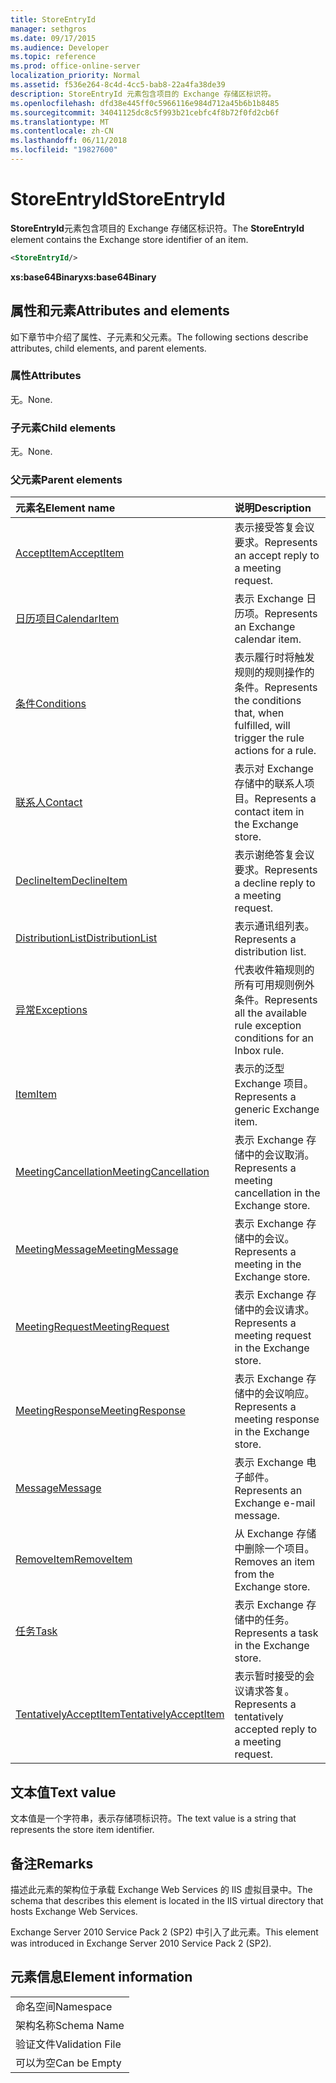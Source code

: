 ```yaml
---
title: StoreEntryId
manager: sethgros
ms.date: 09/17/2015
ms.audience: Developer
ms.topic: reference
ms.prod: office-online-server
localization_priority: Normal
ms.assetid: f536e264-8c4d-4cc5-bab8-22a4fa38de39
description: StoreEntryId 元素包含项目的 Exchange 存储区标识符。
ms.openlocfilehash: dfd38e445ff0c5966116e984d712a45b6b1b8485
ms.sourcegitcommit: 34041125dc8c5f993b21cebfc4f8b72f0fd2cb6f
ms.translationtype: MT
ms.contentlocale: zh-CN
ms.lasthandoff: 06/11/2018
ms.locfileid: "19827600"
---
```

# <a name="storeentryid"></a><span data-ttu-id="8908f-103">StoreEntryId</span><span class="sxs-lookup"><span data-stu-id="8908f-103">StoreEntryId</span></span>

<span data-ttu-id="8908f-104">**StoreEntryId**元素包含项目的 Exchange 存储区标识符。</span><span class="sxs-lookup"><span data-stu-id="8908f-104">The **StoreEntryId** element contains the Exchange store identifier of an item.</span></span> 
  
```XML
<StoreEntryId/>
```

 <span data-ttu-id="8908f-105">**xs:base64Binary**</span><span class="sxs-lookup"><span data-stu-id="8908f-105">**xs:base64Binary**</span></span>
## <a name="attributes-and-elements"></a><span data-ttu-id="8908f-106">属性和元素</span><span class="sxs-lookup"><span data-stu-id="8908f-106">Attributes and elements</span></span>

<span data-ttu-id="8908f-107">如下章节中介绍了属性、子元素和父元素。</span><span class="sxs-lookup"><span data-stu-id="8908f-107">The following sections describe attributes, child elements, and parent elements.</span></span>
  
### <a name="attributes"></a><span data-ttu-id="8908f-108">属性</span><span class="sxs-lookup"><span data-stu-id="8908f-108">Attributes</span></span>

<span data-ttu-id="8908f-109">无。</span><span class="sxs-lookup"><span data-stu-id="8908f-109">None.</span></span>
  
### <a name="child-elements"></a><span data-ttu-id="8908f-110">子元素</span><span class="sxs-lookup"><span data-stu-id="8908f-110">Child elements</span></span>

<span data-ttu-id="8908f-111">无。</span><span class="sxs-lookup"><span data-stu-id="8908f-111">None.</span></span>
  
### <a name="parent-elements"></a><span data-ttu-id="8908f-112">父元素</span><span class="sxs-lookup"><span data-stu-id="8908f-112">Parent elements</span></span>

|<span data-ttu-id="8908f-113">**元素名**</span><span class="sxs-lookup"><span data-stu-id="8908f-113">**Element name**</span></span>|<span data-ttu-id="8908f-114">**说明**</span><span class="sxs-lookup"><span data-stu-id="8908f-114">**Description**</span></span>|
|:-----|:-----|
|[<span data-ttu-id="8908f-115">AcceptItem</span><span class="sxs-lookup"><span data-stu-id="8908f-115">AcceptItem</span></span>](acceptitem.md) <br/> |<span data-ttu-id="8908f-116">表示接受答复会议要求。</span><span class="sxs-lookup"><span data-stu-id="8908f-116">Represents an accept reply to a meeting request.</span></span>  <br/> |
|[<span data-ttu-id="8908f-117">日历项目</span><span class="sxs-lookup"><span data-stu-id="8908f-117">CalendarItem</span></span>](calendaritem.md) <br/> |<span data-ttu-id="8908f-118">表示 Exchange 日历项。</span><span class="sxs-lookup"><span data-stu-id="8908f-118">Represents an Exchange calendar item.</span></span>  <br/> |
|[<span data-ttu-id="8908f-119">条件</span><span class="sxs-lookup"><span data-stu-id="8908f-119">Conditions</span></span>](conditions.md) <br/> |<span data-ttu-id="8908f-120">表示履行时将触发规则的规则操作的条件。</span><span class="sxs-lookup"><span data-stu-id="8908f-120">Represents the conditions that, when fulfilled, will trigger the rule actions for a rule.</span></span>  <br/> |
|[<span data-ttu-id="8908f-121">联系人</span><span class="sxs-lookup"><span data-stu-id="8908f-121">Contact</span></span>](contact.md) <br/> |<span data-ttu-id="8908f-122">表示对 Exchange 存储中的联系人项目。</span><span class="sxs-lookup"><span data-stu-id="8908f-122">Represents a contact item in the Exchange store.</span></span>  <br/> |
|[<span data-ttu-id="8908f-123">DeclineItem</span><span class="sxs-lookup"><span data-stu-id="8908f-123">DeclineItem</span></span>](declineitem.md) <br/> |<span data-ttu-id="8908f-124">表示谢绝答复会议要求。</span><span class="sxs-lookup"><span data-stu-id="8908f-124">Represents a decline reply to a meeting request.</span></span>  <br/> |
|[<span data-ttu-id="8908f-125">DistributionList</span><span class="sxs-lookup"><span data-stu-id="8908f-125">DistributionList</span></span>](distributionlist.md) <br/> |<span data-ttu-id="8908f-126">表示通讯组列表。</span><span class="sxs-lookup"><span data-stu-id="8908f-126">Represents a distribution list.</span></span>  <br/> |
|[<span data-ttu-id="8908f-127">异常</span><span class="sxs-lookup"><span data-stu-id="8908f-127">Exceptions</span></span>](exceptions.md) <br/> |<span data-ttu-id="8908f-128">代表收件箱规则的所有可用规则例外条件。</span><span class="sxs-lookup"><span data-stu-id="8908f-128">Represents all the available rule exception conditions for an Inbox rule.</span></span>  <br/> |
|[<span data-ttu-id="8908f-129">Item</span><span class="sxs-lookup"><span data-stu-id="8908f-129">Item</span></span>](item.md) <br/> |<span data-ttu-id="8908f-130">表示的泛型 Exchange 项目。</span><span class="sxs-lookup"><span data-stu-id="8908f-130">Represents a generic Exchange item.</span></span>  <br/> |
|[<span data-ttu-id="8908f-131">MeetingCancellation</span><span class="sxs-lookup"><span data-stu-id="8908f-131">MeetingCancellation</span></span>](meetingcancellation.md) <br/> |<span data-ttu-id="8908f-132">表示 Exchange 存储中的会议取消。</span><span class="sxs-lookup"><span data-stu-id="8908f-132">Represents a meeting cancellation in the Exchange store.</span></span>  <br/> |
|[<span data-ttu-id="8908f-133">MeetingMessage</span><span class="sxs-lookup"><span data-stu-id="8908f-133">MeetingMessage</span></span>](meetingmessage.md) <br/> |<span data-ttu-id="8908f-134">表示 Exchange 存储中的会议。</span><span class="sxs-lookup"><span data-stu-id="8908f-134">Represents a meeting in the Exchange store.</span></span>  <br/> |
|[<span data-ttu-id="8908f-135">MeetingRequest</span><span class="sxs-lookup"><span data-stu-id="8908f-135">MeetingRequest</span></span>](meetingrequest.md) <br/> |<span data-ttu-id="8908f-136">表示 Exchange 存储中的会议请求。</span><span class="sxs-lookup"><span data-stu-id="8908f-136">Represents a meeting request in the Exchange store.</span></span>  <br/> |
|[<span data-ttu-id="8908f-137">MeetingResponse</span><span class="sxs-lookup"><span data-stu-id="8908f-137">MeetingResponse</span></span>](meetingresponse.md) <br/> |<span data-ttu-id="8908f-138">表示 Exchange 存储中的会议响应。</span><span class="sxs-lookup"><span data-stu-id="8908f-138">Represents a meeting response in the Exchange store.</span></span>  <br/> |
|[<span data-ttu-id="8908f-139">Message</span><span class="sxs-lookup"><span data-stu-id="8908f-139">Message</span></span>](message-ex15websvcsotherref.md) <br/> |<span data-ttu-id="8908f-140">表示 Exchange 电子邮件。</span><span class="sxs-lookup"><span data-stu-id="8908f-140">Represents an Exchange e-mail message.</span></span>  <br/> |
|[<span data-ttu-id="8908f-141">RemoveItem</span><span class="sxs-lookup"><span data-stu-id="8908f-141">RemoveItem</span></span>](removeitem.md) <br/> |<span data-ttu-id="8908f-142">从 Exchange 存储中删除一个项目。</span><span class="sxs-lookup"><span data-stu-id="8908f-142">Removes an item from the Exchange store.</span></span>  <br/> |
|[<span data-ttu-id="8908f-143">任务</span><span class="sxs-lookup"><span data-stu-id="8908f-143">Task</span></span>](task.md) <br/> |<span data-ttu-id="8908f-144">表示 Exchange 存储中的任务。</span><span class="sxs-lookup"><span data-stu-id="8908f-144">Represents a task in the Exchange store.</span></span>  <br/> |
|[<span data-ttu-id="8908f-145">TentativelyAcceptItem</span><span class="sxs-lookup"><span data-stu-id="8908f-145">TentativelyAcceptItem</span></span>](tentativelyacceptitem.md) <br/> |<span data-ttu-id="8908f-146">表示暂时接受的会议请求答复。</span><span class="sxs-lookup"><span data-stu-id="8908f-146">Represents a tentatively accepted reply to a meeting request.</span></span>  <br/> |
   
## <a name="text-value"></a><span data-ttu-id="8908f-147">文本值</span><span class="sxs-lookup"><span data-stu-id="8908f-147">Text value</span></span>

<span data-ttu-id="8908f-148">文本值是一个字符串，表示存储项标识符。</span><span class="sxs-lookup"><span data-stu-id="8908f-148">The text value is a string that represents the store item identifier.</span></span>
  
## <a name="remarks"></a><span data-ttu-id="8908f-149">备注</span><span class="sxs-lookup"><span data-stu-id="8908f-149">Remarks</span></span>

<span data-ttu-id="8908f-150">描述此元素的架构位于承载 Exchange Web Services 的 IIS 虚拟目录中。</span><span class="sxs-lookup"><span data-stu-id="8908f-150">The schema that describes this element is located in the IIS virtual directory that hosts Exchange Web Services.</span></span>
  
<span data-ttu-id="8908f-151">Exchange Server 2010 Service Pack 2 (SP2) 中引入了此元素。</span><span class="sxs-lookup"><span data-stu-id="8908f-151">This element was introduced in Exchange Server 2010 Service Pack 2 (SP2).</span></span>
  
## <a name="element-information"></a><span data-ttu-id="8908f-152">元素信息</span><span class="sxs-lookup"><span data-stu-id="8908f-152">Element information</span></span>

||
|:-----|
|<span data-ttu-id="8908f-153">命名空间</span><span class="sxs-lookup"><span data-stu-id="8908f-153">Namespace</span></span>  <br/> |
|<span data-ttu-id="8908f-154">架构名称</span><span class="sxs-lookup"><span data-stu-id="8908f-154">Schema Name</span></span>  <br/> |
|<span data-ttu-id="8908f-155">验证文件</span><span class="sxs-lookup"><span data-stu-id="8908f-155">Validation File</span></span>  <br/> |
|<span data-ttu-id="8908f-156">可以为空</span><span class="sxs-lookup"><span data-stu-id="8908f-156">Can be Empty</span></span>  <br/> |
   

